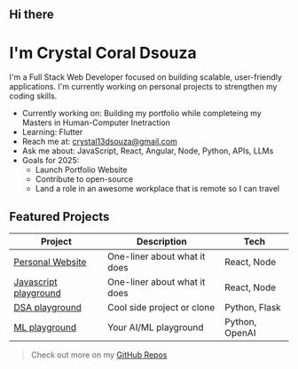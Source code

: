 ## Hi there
# I'm Crystal Coral Dsouza

I'm a Full Stack Web Developer focused on building scalable, user-friendly applications. I'm currently working on personal projects to strengthen my coding skills.

- Currently working on: Building my portfolio while completeing my Masters in Human-Computer Inetraction
- Learning: Flutter
- Reach me at: crystal13dsouza@gmail.com
- Ask me about: JavaScript, React, Angular, Node, Python, APIs, LLMs
- Goals for 2025: 
  - Launch Portfolio Website
  - Contribute to open-source
  - Land a role in an awesome workplace that is remote so I can travel

## Featured Projects
| Project | Description | Tech |
|--------|-------------|------|
| [Personal Website](link) | One-liner about what it does | React, Node |
| [Javascript playground](link) | One-liner about what it does | React, Node |
| [DSA playground](link) | Cool side project or clone | Python, Flask |
| [ML playground](link) | Your AI/ML playground | Python, OpenAI |

> Check out more on my [GitHub Repos](https://github.com/crystalcoraldsouza?tab=repositories)

